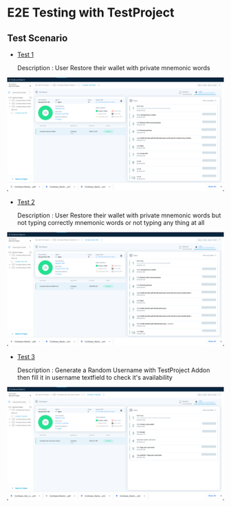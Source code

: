 # E2E Testing with TestProject

## Test Scenario

- [Test 1](/test/E2E/recovery_with_phrase)

    Description : User Restore their wallet with private mnemonic words

![Test 1](/test/E2E/recovery_with_phrase/Screen%20Shot%202022-05-14%20at%2022.54.58.png)

- [Test 2](/test/E2E/recovery_with_mnemonics_words_Fail/) 

    Description : User Restore their wallet with private mnemonic words but not typing correctly mnemonic words or not typing any thing at all

![Test 2](/test/E2E/recovery_with_mnemonics_words_Fail/Screen%20Shot%202022-05-14%20at%2022.54.20.png)

- [Test 3](/test/E2E/get_random_username_status/) 

    Description : Generate a Random Username with TestProject Addon then fill it in username textfield to check it's availability

![Test 3](/test/E2E/get_random_username_status/Screen%20Shot%202022-05-14%20at%2023.52.21.png)



